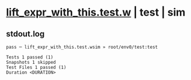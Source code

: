 # [lift_expr_with_this.test.w](../../../../../examples/tests/valid/lift_expr_with_this.test.w) | test | sim

## stdout.log
```log
pass ─ lift_expr_with_this.test.wsim » root/env0/test:test

Tests 1 passed (1)
Snapshots 1 skipped
Test Files 1 passed (1)
Duration <DURATION>
```

